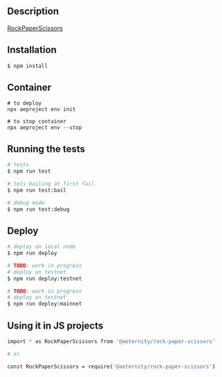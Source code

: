 
## Description

[RockPaperScissors](https://github.com/aeternity/state-channel-demo/tree/develop/contract)

## Installation

```bash
$ npm install
```

## Container
```
# to deploy
npx aeproject env init

# to stop container
npx aeproject env --stop

```

## Running the tests

```bash
# tests
$ npm run test

# tets bailing at first fail
$ npm run test:bail

# debug mode
$ npm run test:debug

```

## Deploy

```bash
# deploy on local node
$ npm run deploy

# TODO: work in progress
# deploy on testnet
$ npm run deploy:testnet

# TODO: work in progress
# deploy on testnet
$ npm run deploy:mainnet
```

## Using it in JS projects

```bash
import * as RockPaperScissors from '@aeternity/rock-paper-scissors'

# or

const RockPaperScissors = require('@aeternity/rock-paper-scissors')

```
